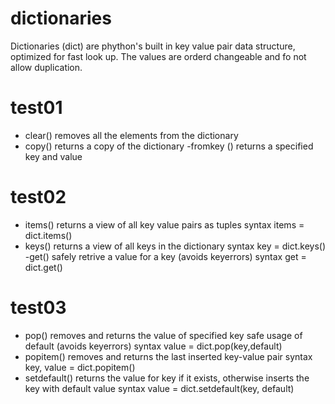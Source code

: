 # dictionaries
Dictionaries (dict) are phython's built in key value pair data structure, optimized for fast look up.
The values are orderd changeable and fo not allow duplication.
# test01
- clear()
removes all the elements from the dictionary
- copy()
returns a copy of the dictionary
-fromkey ()
returns a specified key and value
# test02
- items()
returns a view of all key value pairs as tuples
syntax  items = dict.items()
- keys()
returns a view of all keys in the dictionary
syntax key = dict.keys()
-get()
safely retrive a value for a key (avoids keyerrors)
syntax  get = dict.get()
# test03
- pop()
removes and returns the value of specified key
safe usage of default (avoids keyerrors)
syntax value = dict.pop(key,default)
- popitem()
removes and returns the last inserted key-value pair 
syntax  key, value = dict.popitem()
- setdefault()
returns the value for key if it exists, otherwise inserts the key with default value
syntax  value = dict.setdefault(key, default)